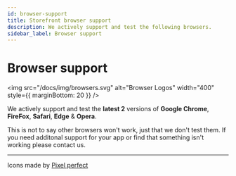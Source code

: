 ```yaml
---
id: browser-support
title: Storefront browser support
description: We actively support and test the following browsers.
sidebar_label: Browser support
---
```


# Browser support

<img src="/docs/img/browsers.svg" alt="Browser Logos" width="400" style={{ marginBottom: 20 }} />


We actively support and test the **latest 2** versions of **Google Chrome**, **FireFox**, **Safari**, **Edge** & **Opera**.

This is not to say other browsers won't work, just that we don't test them. If you need additonal support for your app or find that something isn't working please contact us.

---

Icons made by <a href="https://www.flaticon.com/authors/pixel-perfect" rel="noopener noreferrer" target="_blank" title="Pixel perfect">Pixel perfect</a>
